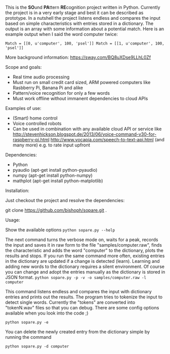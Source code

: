 This is the **SO**und **PA**ttern **RE**cognition project written in Python.
Currently the project is in a very early stage and best it can be described as prototype.
In a nutshell the project listens endless and compares the input based on simple characteristics
with entries stored in a dictionary. The output is an array with some information about a potential match.
Here is an example output when I said the word computer twice:

`
Match = [[0, u'computer', 100, 'psel']]
Match = [[1, u'computer', 100, 'psel']]
`

More background information: https://sway.com/BQ8uXDse9LLhL0Zf


Scope and goals:
 
  * Real time audio processing
  * Must run on small credit card sized, ARM powered computers like Rasbberry Pi, Banana Pi and alike
  * Pattern/voice recognition for only a few words
  * Must work offline without immanent dependencies to cloud APIs


Examples of use:

  * (Smart) home control
  * Voice controlled robots
  * Can be used in combination with any available cloud API or service like
     http://stevenhickson.blogspot.de/2013/06/voice-command-v30-for-raspberry-pi.html
     http://www.vocapia.com/speech-to-text-api.html
     (and many more)
     e.g. to rate input upfront
  

Dependencies:

  * Python
  * pyaudio (apt-get install python-pyaudio)
  * numpy (apt-get install python-numpy)
  * mathplot (apt-get install python-matplotlib)

  
Installation:

 Just checkout the project and resolve the dependencies:

 git clone https://github.com/bishoph/sopare.git .


Usage:


Show the available options
`
python sopare.py --help
`


The next command turns the verbose mode on, waits for a peak,
records the input and saves it in raw form to the file 
"samples/computer.raw", finds the characteristic and adds the
word "computer" to the dictionary, plots the results and stops.
If you run the same command more often, existing entries in
the dictionary are updated if a change is detected (learn).
Learning and adding new words to the dictionary requires
a silent environment. Of course you can change and adopt
the entries manually as the dictionary is stored in 
JSON format.
`
python sopare.py -p -v -o samples/computer.raw -l computer
`


This command listens endless and compares the input with 
dictionary entries and prints out the results. The program
tries to tokenize the input to detect single words. 
Currently the "tokens" are converted into "tokenN.wav" files
so that you can debug. There are some config options
available when you look into the code ;)

`
python sopare.py -e
`


You can delete the newly created entry from the dictionary
simple by running the command

`
python sopare.py -d computer
`

